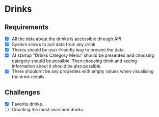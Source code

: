 # Drinks

## Requirements

- [X] All the data about the drinks is accessible through API.
- [X] System allows to pull data from any drink.
- [X] Theres should be user-friendly way to present the data.
- [X] At startup "Drinks Category Menu" should be presented and choosing category should be possible. Then choosing drink and seeing information about it should be also possible.
- [X] There shouldn't be any properties with empty values when visualising the drink details.

## Challenges

- [X] Favorite drinks.
- [ ] Counting the most searched drinks.
